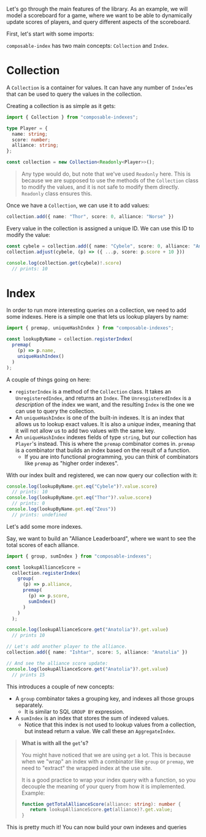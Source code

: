 Let's go through the main features of the library. As an example, we will model 
a scoreboard for a game, where we want to be able to dynamically update scores
of players, and query different aspects of the scoreboard.

First, let's start with some imports:

`composable-index` has two main concepts: `Collection` and `Index`.

# Collection

A `Collection` is a container for values. It can have any number of `Index`'es
that can be used to query the values in the collection.

Creating a collection is as simple as it gets:

```typescript
import { Collection } from "composable-indexes";

type Player = {
  name: string;
  score: number;
  alliance: string;
};

const collection = new Collection<Readonly<Player>>();
```

> Any type would do, but note that we've used `Readonly` here. This is because we
are supposed to use the methods of the `Collection` class to modify the values,
and it is not safe to modify them directly. `Readonly` class ensures this.

Once we have a `Collection`, we can use it to add values:

```typescript
collection.add({ name: "Thor", score: 0, alliance: "Norse" })
```

Every value in the collection is assigned a unique ID. We can use this ID to 
modify the value:

```typescript
const cybele = collection.add({ name: "Cybele", score: 0, alliance: "Anatolia" })
collection.adjust(cybele, (p) => ({ ...p, score: p.score + 10 }))

console.log(collection.get(cybele)!.score)
  // prints: 10
```

# Index

In order to run more interesting queries on a collection, we need to add some
indexes. Here is a simple one that lets us lookup players by name:

```typescript
import { premap, uniqueHashIndex } from "composable-indexes";

const lookupByName = collection.registerIndex(
  premap(
    (p) => p.name,
    uniqueHashIndex()
  )
);
```

A couple of things going on here:

* `registerIndex` is a method of the `Collection` class. It takes an
  `UnregisteredIndex`, and returns an `Index`. The `UnresgisteredIndex` is a
  _description_ of the index we want, and the resulting `Index` is the one we
  can use to query the collection.
* An `uniqueHashIndex` is one of the built-in indexes. It is an index that
  allows us to lookup exact values. It is also a _unique_ index, meaning that it
  will not allow us to add two values with the same key.
* An `uniqueHashIndex` indexes fields of type `string`, but our collection has
  `Player`'s instead. This is where the `premap` combinator comes in. `premap`
  is a combinator that builds an index based on the result of a function.
  * If you are into functional programming, you can think of combinators like
    `premap` as "higher order indexes".

With our index built and registered, we can now query our collection with it:

```typescript
console.log(lookupByName.get.eq("Cybele")?.value.score)
  // prints: 10
console.log(lookupByName.get.eq("Thor")?.value.score)
  // prints: 0
console.log(lookupByName.get.eq("Zeus"))
  // prints: undefined
```

Let's add some more indexes.

Say, we want to build an "Alliance Leaderboard", where we want to see the total
scores of each alliance.

```typescript
import { group, sumIndex } from "composable-indexes";

const lookupAllianceScore =
  collection.registerIndex(
    group(
      (p) => p.alliance,
      premap(
        (p) => p.score,
        sumIndex()
      )
    )
  );

console.log(lookupAllianceScore.get("Anatolia")?.get.value)
  // prints 10

// Let's add another player to the alliance.
collection.add({ name: "Ishtar", score: 5, alliance: "Anatolia" })

// And see the alliance score update:
console.log(lookupAllianceScore.get("Anatolia")?.get.value)
  // prints 15
```

This introduces a couple of new concepts:

* A `group` combinator takes a grouping key, and indexes all those groups
  separately.
  * It is similar to SQL `GROUP BY` expression.
* A `sumIndex` is an index that stores the sum of indexed values.
  * Notice that this index is not used to lookup values from a collection, but
    instead return a value. We call these an `AggregateIndex`. 

> **What is with all the `get`'s?**
>
> You might have noticed that we are using `get` a lot. This is because when we "wrap" an index
> with a combinator like `group` or `premap`, we need to "extract" the wrapped index at the use site.
>
> It is a good practice to wrap your index query with a function, so you decouple the meaning of your
> query from how it is implemented. Example:
>
> ```typescript
> function getTotalAllianceScore(alliance: string): number {
>    return lookupAllianceScore.get(alliance)?.get.value;
> } 
> ```

This is pretty much it! You can now build your own indexes and queries